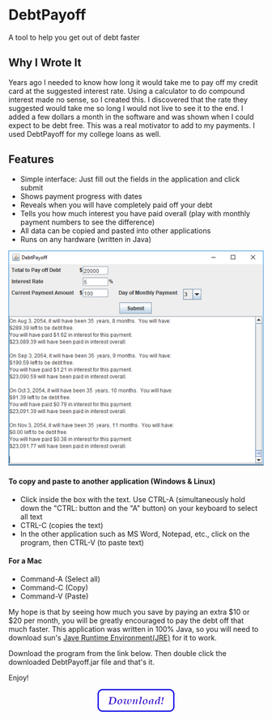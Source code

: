 # DebtPayoff
A tool to help you get out of debt faster

## Why I Wrote It

Years ago I needed to know how long it would take me to pay off my credit card at the suggested interest rate. Using a calculator to do compound interest made no sense, so I created this. I discovered that the rate they suggested would take me so long I would not live to see it to the end. I added a few dollars a month in the software and was shown when I could expect to be debt free. This was a real motivator to add to my payments. I used DebtPayoff for my college loans as well.

## Features

* Simple interface: Just fill out the fields in the application and click submit
* Shows payment progress with dates
* Reveals when you will have completely paid off your debt
* Tells you how much interest you have paid overall (play with monthly payment numbers to see the difference)
* All data can be copied and pasted into other applications
* Runs on any hardware (written in Java)

<p align="center">
<img src="/images/Screenshot1.png">
</p>

#### To copy and paste to another application (Windows & Linux)
* Click inside the box with the text. Use CTRL-A (simultaneously hold down the "CTRL: button and the "A" button) on your keyboard to select all text
* CTRL-C (copies the text)
* In the other application such as MS Word, Notepad, etc., click on the program, then CTRL-V (to paste text)

#### For a Mac
* Command-A (Select all)
* Command-C (Copy)
* Command-V (Paste)

My hope is that by seeing how much you save by paying an extra $10 or $20 per month, you will be greatly encouraged to pay the debt off that much faster. This application was written in 100% Java, so you will need to download sun's [Jave Runtime Environment(JRE)](https://www.java.com/en/download/) for it to work.

Download the program from the link below. Then double click the downloaded DebtPayoff.jar file and that's it.

Enjoy!

<p align=center>
<a href="https://sourceforge.net/projects/debtpayoff/files/DebtPayoff/DebtPayoff-1.2.1/DebtPayoff.jar/download">
<img src="/images/Download.png">
</a>
</p>
